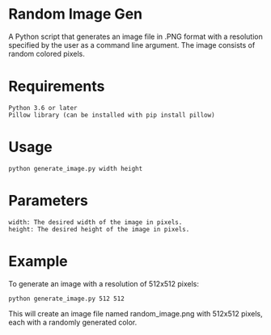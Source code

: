 # Random Image Gen
A Python script that generates an image file in .PNG format with a resolution specified by the user as a command line argument. The image consists of random colored pixels.

# Requirements
    Python 3.6 or later
    Pillow library (can be installed with pip install pillow)

# Usage
    python generate_image.py width height

# Parameters
    width: The desired width of the image in pixels.
    height: The desired height of the image in pixels.

# Example
To generate an image with a resolution of 512x512 pixels:

    python generate_image.py 512 512

This will create an image file named random_image.png with 512x512 pixels, each with a randomly generated color.
